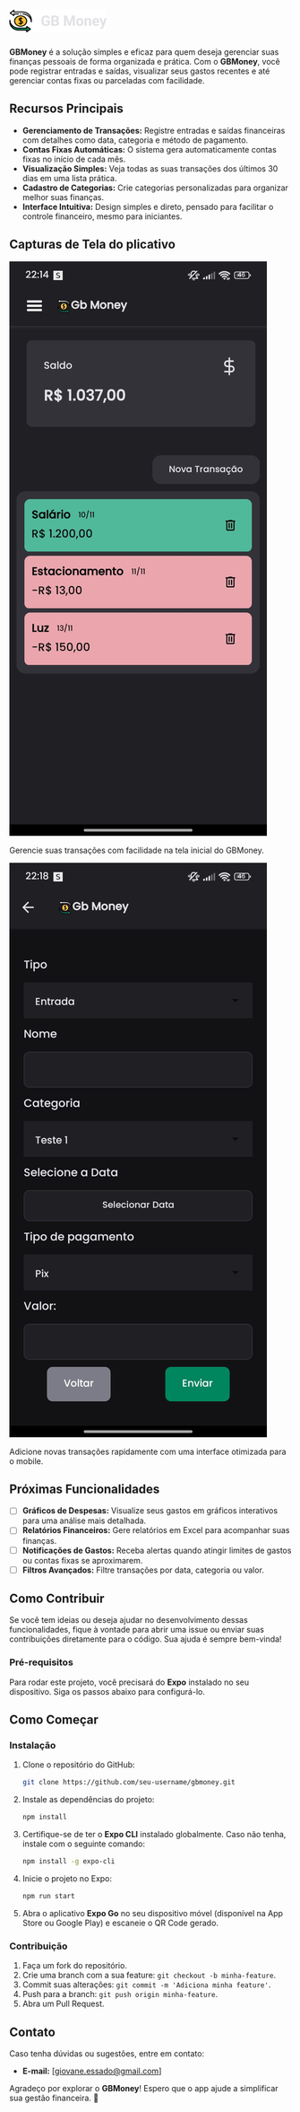 # ![GBMoney Logo](./assets/big_logo.png)

**GBMoney** é a solução simples e eficaz para quem deseja gerenciar suas finanças pessoais de forma organizada e prática. Com o **GBMoney**, você pode registrar entradas e saídas, visualizar seus gastos recentes e até gerenciar contas fixas ou parceladas com facilidade.

## Recursos Principais

- **Gerenciamento de Transações:** Registre entradas e saídas financeiras com detalhes como data, categoria e método de pagamento.
- **Contas Fixas Automáticas:** O sistema gera automaticamente contas fixas no início de cada mês.
- **Visualização Simples:** Veja todas as suas transações dos últimos 30 dias em uma lista prática.
- **Cadastro de Categorias:** Crie categorias personalizadas para organizar melhor suas finanças.
- **Interface Intuitiva:** Design simples e direto, pensado para facilitar o controle financeiro, mesmo para iniciantes.

## Capturas de Tela do plicativo

![GBMoney Tela Inicial](./assets/project/home.jpeg)

Gerencie suas transações com facilidade na tela inicial do GBMoney.

![GBMoney Nova Transação](./assets/project/bills_form.jpeg)

Adicione novas transações rapidamente com uma interface otimizada para o mobile.

## Próximas Funcionalidades

- [ ] **Gráficos de Despesas:** Visualize seus gastos em gráficos interativos para uma análise mais detalhada.
- [ ] **Relatórios Financeiros:** Gere relatórios em Excel para acompanhar suas finanças.
- [ ] **Notificações de Gastos:** Receba alertas quando atingir limites de gastos ou contas fixas se aproximarem.
- [ ] **Filtros Avançados:** Filtre transações por data, categoria ou valor.

## Como Contribuir

Se você tem ideias ou deseja ajudar no desenvolvimento dessas funcionalidades, fique à vontade para abrir uma issue ou enviar suas contribuições diretamente para o código. Sua ajuda é sempre bem-vinda!

### Pré-requisitos

Para rodar este projeto, você precisará do **Expo** instalado no seu dispositivo. Siga os passos abaixo para configurá-lo.

## Como Começar

### Instalação

1. Clone o repositório do GitHub:

   ```bash
   git clone https://github.com/seu-username/gbmoney.git
   ```

2. Instale as dependências do projeto:

   ```bash
   npm install
   ```

3. Certifique-se de ter o **Expo CLI** instalado globalmente. Caso não tenha, instale com o seguinte comando:

   ```bash
   npm install -g expo-cli
   ```

4. Inicie o projeto no Expo:

   ```bash
   npm run start
   ```

5. Abra o aplicativo **Expo Go** no seu dispositivo móvel (disponível na App Store ou Google Play) e escaneie o QR Code gerado.

### Contribuição

1. Faça um fork do repositório.
2. Crie uma branch com a sua feature: `git checkout -b minha-feature`.
3. Commit suas alterações: `git commit -m 'Adiciona minha feature'`.
4. Push para a branch: `git push origin minha-feature`.
5. Abra um Pull Request.

## Contato

Caso tenha dúvidas ou sugestões, entre em contato:

- **E-mail:** [giovane.essado@gmail.com]

Agradeço por explorar o **GBMoney**! Espero que o app ajude a simplificar sua gestão financeira. 🚀

